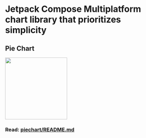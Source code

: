 # Jetpack Compose Multiplatform chart library that prioritizes simplicity

## Pie Chart
<img src="https://github.com/user-attachments/assets/a5dcc0b5-753c-4dc9-ae87-c99cd38b661e" width="200">

### Read: [piechart/README.md](piechart/README.md)

